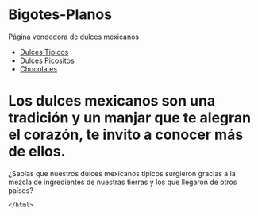 # Bigotes-Planos <img src="">
Página vendedora de dulces mexicanos

<div id="navegacion">
<ul>
<li><a href="#">Dulces Tipicos</a></li>
<li><a href="#">Dulces Picositos</a></li>
<li><a href="#">Chocolates</a></li>
</ul>
</div>

<html>
	<h1>Los dulces mexicanos son una tradición y un manjar que te alegran el corazón, te invito a conocer más de ellos.</h1>
    <p> ¿Sabías que nuestros dulces mexicanos típicos surgieron gracias a la mezcla de ingredientes de nuestras tierras y los que llegaron de otros países? </p>
    
	</html>
